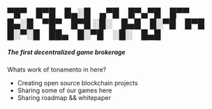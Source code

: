 <h2>
▀█▀ █▀█ █▄░█ ▄▀█ █▀▄▀█ █▀▀ █▄░█ ▀█▀ █▀█
░█░ █▄█ █░▀█ █▀█ █░▀░█ ██▄ █░▀█ ░█░ █▄█
</h2>

<h5>The first decentralized game brokerage</h5>

<p>Whats work of tonamento in here?</p>
<ul>
  <li>Creating open source blockchain projects</li>
  <li>Sharing some of our games here</li>
  <li>Sharing roadmap && whitepaper</li>
</ul>
